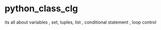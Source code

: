 # python_class_clg
its all about variables , set,  tuples, list , conditional statement , loop control
